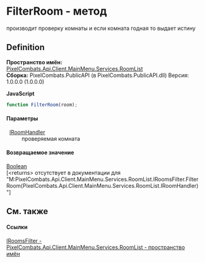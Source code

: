 # FilterRoom - метод


производит проверку комнаты и если комната годная то выдает истину



## Definition
**Пространство имён:** <a href="ae7ef404-1be2-4da8-5f79-9ca48b77858c">PixelCombats.Api.Client.MainMenu.Services.RoomList</a>  
**Сборка:** PixelCombats.PublicAPI (в PixelCombats.PublicAPI.dll) Версия: 1.0.0.0 (1.0.0.0)

**JavaScript**
``` JavaScript
function FilterRoom(room);
```



#### Параметры
<dl><dt>  <a href="0ad6daa6-a233-4ab8-6e7f-28a884e19914">IRoomHandler</a></dt><dd>проверяемая комната</dd></dl>

#### Возвращаемое значение
<a href="https://learn.microsoft.com/dotnet/api/system.boolean" target="_blank" rel="noopener noreferrer">Boolean</a>  
\[&lt;returns&gt; отсутствует в документации для "M:PixelCombats.Api.Client.MainMenu.Services.RoomList.IRoomsFilter.FilterRoom(PixelCombats.Api.Client.MainMenu.Services.RoomList.IRoomHandler)"\]

## См. также


#### Ссылки
<a href="5d9880d5-e580-114b-ee5a-a785bbf8cca0">IRoomsFilter - </a>  
<a href="ae7ef404-1be2-4da8-5f79-9ca48b77858c">PixelCombats.Api.Client.MainMenu.Services.RoomList - пространство имён</a>  
